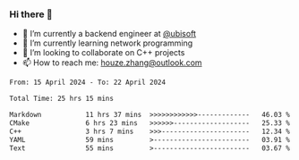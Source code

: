 ### Hi there 👋
- 🔭 I’m currently a backend engineer at [@ubisoft](https://github.com/ubisoft)
- 🌱 I’m currently learning network programming
- 👯 I’m looking to collaborate on C++ projects
- 📫 How to reach me: houze.zhang@outlook.com

<!--START_SECTION:waka-->

```txt
From: 15 April 2024 - To: 22 April 2024

Total Time: 25 hrs 15 mins

Markdown           11 hrs 37 mins  >>>>>>>>>>>>-------------   46.03 %
CMake              6 hrs 23 mins   >>>>>>-------------------   25.33 %
C++                3 hrs 7 mins    >>>----------------------   12.34 %
YAML               59 mins         >------------------------   03.91 %
Text               55 mins         >------------------------   03.67 %
```

<!--END_SECTION:waka-->
